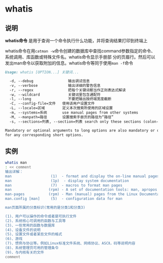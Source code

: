 # **whatis**

## 说明

**whatis命令** 是用于查询一个命令执行什么功能，并将查询结果打印到终端上

whatis命令在用`catman -w`命令创建的数据库中查找command参数指定的命令、系统调用、库函数或特殊文件名。whatis命令显示手册部
分的页眉行。然后可以发出man命令以获取附加的信息。whatis命令等同于使用`man -f`命令

```markdown
Usage: whatis [OPTION...] 关键词...

  -d, --debug                输出调试信息
  -v, --verbose              输出详细的警告信息
  -r, --regex                把每个关键词都当作正则表达式解读
  -w, --wildcard             关键词里包含通配符
  -l, --long                 不要把输出按终端宽度截断
  -C, --config-file=文件   使用该用户设置文件
  -L, --locale=区域        定义本次搜索所使用的区域设置
  -m, --systems=系统       use manual pages from other systems
  -M, --manpath=路径       设置搜索手册页的路径为“路径”
  -s, --sections=列表, --section=列表 search only these sections (colon-separated)

Mandatory or optional arguments to long options are also mandatory or optional
for any corresponding short options.
```

## 实例

```bash
whatis man
: << comment
输出详解：
man                  (1)  - format and display the on-line manual pages
man                  (1p)  - display system documentation
man                  (7)  - macros to format man pages
man                 (rpm) - A set of documentation tools: man, apropos and whatis.
man-pages           (rpm) - Man (manual) pages from the Linux Documentation Project.
man.config [man]     (5)  - configuration data for man

man页面所属的分类标识(常用的是分类1和分类3)

(1)、用户可以操作的命令或者是可执行文件
(2)、系统核心可调用的函数与工具等
(3)、一些常用的函数与数据库
(4)、设备文件的说明
(5)、设置文件或者某些文件的格式
(6)、游戏
(7)、惯例与协议等。例如Linux标准文件系统、网络协议、ASCⅡ，码等说明内容
(8)、系统管理员可用的管理条令
(9)、与内核有关的文件
comment

```
